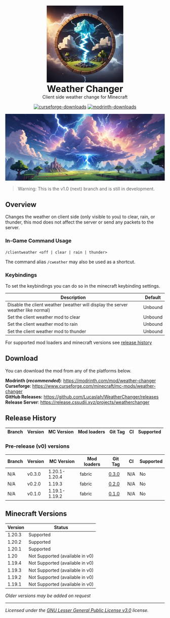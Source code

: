 <!--suppress HtmlDeprecatedAttribute -->
<p align="center" style="display: block;margin-left: auto;margin-right: auto;margin-bottom: 0">
    <img src="assets/logo-242x242.png" alt="Weather Changer Logo"/>
</p>

<h1 align="center" style="margin-top: 0;margin-bottom: 0">Weather Changer</h1>
<p align="center" style="margin-top: 0;">Client side weather change for Minecraft</p>

<p align="center"><a href="https://www.curseforge.com/minecraft/mc-mods/weather-changer"><img src="https://cf.way2muchnoise.eu/full_682513_downloads.svg" alt="curseforge-downloads"></a>
<a href="https://modrinth.com/mod/weather-changer"><img src="https://img.shields.io/modrinth/dt/nhSHTGyl?logo=Modrinth" alt="modrinth-downloads"></a></p>

<p align="center" style="display: block;margin: 0 auto;">
    <img src="assets/banner.png"  alt="Weather Changer Banner"/>
</p>

> Warning: This is the v1.0 (next) branch and is still in development.

## Overview
Changes the weather on client side (only visible to you) to clear, rain, or thunder, this mod does not affect the server or send any packets to the server.

### In-Game Command Usage
`/clientweather <off | clear | rain | thunder>`

The command alias `/cweather` may also be used as a shortcut.

### Keybindings
To set the keybindings you can do so in the minecraft keybinding settings.

| Description                                                                      | Default |
|----------------------------------------------------------------------------------|---------|
| Disable the client weather (weather will display the server weather like normal) | Unbound |
| Set the client weather mod to clear                                              | Unbound |
| Set the client weather mod to rain                                               | Unbound |   
| Set the client weather mod to thunder                                            | Unbound |   

For supported mod loaders and minecraft versions see [release history](#release-history)

## Download
You can download the mod from any of the platforms below.

**Modrinth (_recommended_)**: https://modrinth.com/mod/weather-changer <br>
**Curseforge**: https://www.curseforge.com/minecraft/mc-mods/weather-changer <br>
**GitHub Releases:** https://github.com/Lucaslah/WeatherChanger/releases <br>
**Release Server**: https://release.cssudii.xyz/projects/weatherchanger

## Release History
| Branch | Version | MC Version    | Mod loaders | Git Tag                                                                | CI  | Supported |
|--------|---------|---------------|-------------|------------------------------------------------------------------------|-----|-----------|

### Pre-release (v0) versions
| Branch | Version | MC Version    | Mod loaders | Git Tag                                                                | CI  | Supported |
|--------|---------|---------------|-------------|------------------------------------------------------------------------|-----|-----------|
| N/A    | v0.3.0  | 1.20.1-1.20.4 | fabric      | [0.3.0](https://github.com/Lucaslah/WeatherChanger/releases/tag/0.3.0) | N/A | No        |
| N/A    | v0.2.0  | 1.19.3        | fabric      | [0.2.0](https://github.com/Lucaslah/WeatherChanger/releases/tag/0.2.0) | N/A | No        |
| N/A    | v0.1.0  | 1.19.1-1.19.2 | fabric      | [0.1.0](https://github.com/Lucaslah/WeatherChanger/releases/tag/0.1.0) | N/A | No        |

## Minecraft Versions
| Version | Status                          |
|---------|---------------------------------|
| 1.20.3  | Supported                       |
| 1.20.2  | Supported                       |
| 1.20.1  | Supported                       |
| 1.20    | Not Supported (available in v0) |
| 1.19.4  | Not Supported (available in v0) |
| 1.19.3  | Not Supported (available in v0) |
| 1.19.2  | Not Supported (available in v0) |
| 1.19.1  | Not Supported (available in v0) |

*Older versions may be added on request*

------------------------------------------
*Licensed under the [GNU Lesser General Public License v3.0](https://www.gnu.org/licenses/lgpl-3.0.en.html) license.*
